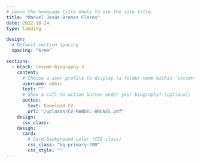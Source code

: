 ```yaml
---
# Leave the homepage title empty to use the site title
title: "Manuel Jesús Brenes Flores"
date: 2022-10-24
type: landing

design:
  # Default section spacing
  spacing: "6rem"

sections:
  - block: resume-biography-3
    content:
      # Choose a user profile to display (a folder name within `content/authors/`)
      username: admin
      text: ""
      # Show a call-to-action button under your biography? (optional)
      button:
        text: Download CV
        url: "/uploads/CV-MANUEL-BRENES.pdf"
    design:
      css_class:
    design:
      card:
        # Card background color (CSS class)
        css_class: "bg-primary-700"
        css_style: ""
---
```

